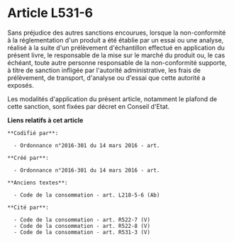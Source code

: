 # Article L531-6

Sans préjudice des autres sanctions encourues, lorsque la non-conformité à la réglementation d'un produit a été établie par
un essai ou une analyse, réalisé à la suite d'un prélèvement d'échantillon effectué en application du présent livre, le
responsable de la mise sur le marché du produit ou, le cas échéant, toute autre personne responsable de la non-conformité
supporte, à titre de sanction infligée par l'autorité administrative, les frais de prélèvement, de transport, d'analyse ou
d'essai que cette autorité a exposés.

Les modalités d'application du présent article, notamment le plafond de cette sanction, sont fixées par décret en Conseil
d'Etat.

**Liens relatifs à cet article**

	**Codifié par**:

	  - Ordonnance n°2016-301 du 14 mars 2016 - art.

	**Créé par**:

	  - Ordonnance n°2016-301 du 14 mars 2016 - art.

	**Anciens textes**:

	  - Code de la consommation - art. L218-5-6 (Ab)

	**Cité par**:

	  - Code de la consommation - art. R522-7 (V)
	  - Code de la consommation - art. R522-8 (V)
	  - Code de la consommation - art. R531-3 (V)
